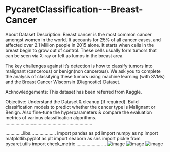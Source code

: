# PycaretClassification---Breast-Cancer
About Dataset
Description:
Breast cancer is the most common cancer amongst women in the world. It accounts for 25% of all cancer cases, and affected over 2.1 Million people in 2015 alone. It starts when cells in the breast begin to grow out of control. These cells usually form tumors that can be seen via X-ray or felt as lumps in the breast area.

The key challenges against it’s detection is how to classify tumors into malignant (cancerous) or benign(non cancerous). We ask you to complete the analysis of classifying these tumors using machine learning (with SVMs) and the Breast Cancer Wisconsin (Diagnostic) Dataset.

Acknowledgements:
This dataset has been referred from Kaggle.

Objective:
Understand the Dataset & cleanup (if required).
Build classification models to predict whether the cancer type is Malignant or Benign.
Also fine-tune the hyperparameters & compare the evaluation metrics of various classification algorithms.
....................................................................

..............libs....................
import pandas as pd
import numpy as np
import matplotlib.pyplot as plt
import seaborn as sns
import pickle
from pycaret.utils import check_metric
.......................
![image](https://github.com/omrbhdr/PycaretClassification---Breast-Cancer/assets/12261537/0eeecdf5-e218-4f2a-a42e-70a52b242f68)
![image](https://github.com/omrbhdr/PycaretClassification---Breast-Cancer/assets/12261537/d8a866d9-2bc2-4e36-8637-ee36af11701a)
![image](https://github.com/omrbhdr/PycaretClassification---Breast-Cancer/assets/12261537/45668e0a-b193-416d-9376-20b43abc7dd4)
